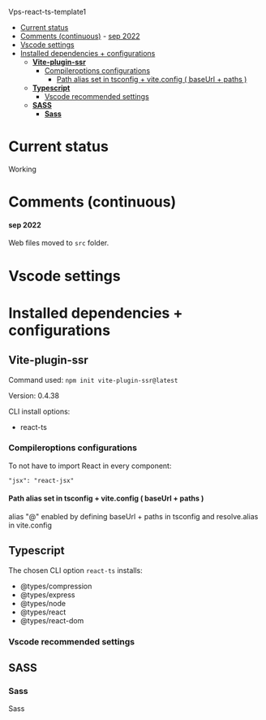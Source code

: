 Vps-react-ts-template1

- [Current status](#current-status)
- [Comments (continuous)](#comments-continuous)
      - [sep 2022](#sep-2022)
- [Vscode settings](#vscode-settings)
- [Installed dependencies + configurations](#installed-dependencies--configurations)
  - [**Vite-plugin-ssr**](#vite-plugin-ssr)
    - [Compileroptions configurations](#compileroptions-configurations)
      - [Path alias set in tsconfig + vite.config ( baseUrl + paths )](#path-alias-set-in-tsconfig--viteconfig--baseurl--paths-)
  - [**Typescript**](#typescript)
    - [Vscode recommended settings](#vscode-recommended-settings)
  - [**SASS**](#sass)
    - [**Sass**](#sass-1)

# Current status

Working

# Comments (continuous)

#### sep 2022

Web files moved to `src` folder.

# Vscode settings

# Installed dependencies + configurations

## **Vite-plugin-ssr**

Command used:
`npm init vite-plugin-ssr@latest`

Version: 0.4.38

CLI install options:

- react-ts

### Compileroptions configurations

To not have to import React in every component:

`"jsx": "react-jsx"`

#### Path alias set in tsconfig + vite.config ( baseUrl + paths )

alias "@" enabled by defining baseUrl + paths in tsconfig and resolve.alias in vite.config

## **Typescript**

The chosen CLI option `react-ts` installs:

- @types/compression
- @types/express
- @types/node
- @types/react
- @types/react-dom
  
### Vscode recommended settings

## **SASS**

### **Sass**

Sass

